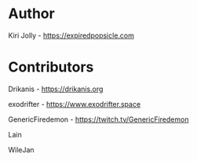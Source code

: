 # Author

Kiri Jolly - https://expiredpopsicle.com

# Contributors

Drikanis - https://drikanis.org

exodrifter - https://www.exodrifter.space

GenericFiredemon - https://twitch.tv/GenericFiredemon

Lain

WileJan
